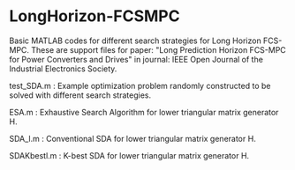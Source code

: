 # LongHorizon-FCSMPC
Basic MATLAB codes for different search strategies for Long Horizon FCS-MPC.
These are support files for paper: "Long Prediction Horizon FCS-MPC for Power Converters and Drives"
in journal: IEEE Open Journal of the Industrial Electronics Society.


test_SDA.m  : Example optimization problem randomly constructed to be solved with different search strategies.

ESA.m       : Exhaustive Search Algorithm for lower triangular matrix generator H.

SDA_l.m     : Conventional SDA for lower triangular matrix generator H.

SDAKbestl.m : K-best SDA for lower triangular matrix generator H.
